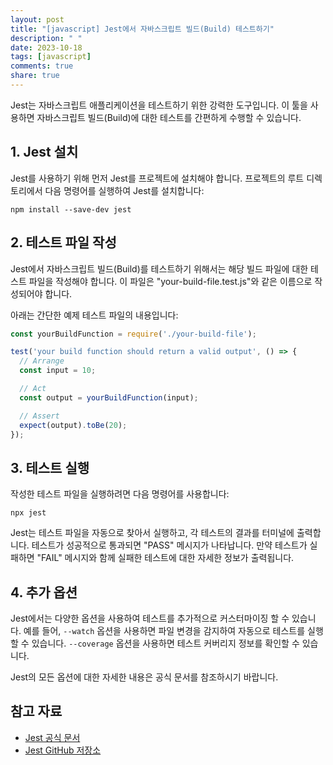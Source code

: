 ```yaml
---
layout: post
title: "[javascript] Jest에서 자바스크립트 빌드(Build) 테스트하기"
description: " "
date: 2023-10-18
tags: [javascript]
comments: true
share: true
---
```


Jest는 자바스크립트 애플리케이션을 테스트하기 위한 강력한 도구입니다. 이 툴을 사용하면 자바스크립트 빌드(Build)에 대한 테스트를 간편하게 수행할 수 있습니다.

## 1. Jest 설치

Jest를 사용하기 위해 먼저 Jest를 프로젝트에 설치해야 합니다. 프로젝트의 루트 디렉토리에서 다음 명령어를 실행하여 Jest를 설치합니다:

```shell
npm install --save-dev jest
```

## 2. 테스트 파일 작성

Jest에서 자바스크립트 빌드(Build)를 테스트하기 위해서는 해당 빌드 파일에 대한 테스트 파일을 작성해야 합니다. 이 파일은 "your-build-file.test.js"와 같은 이름으로 작성되어야 합니다.

아래는 간단한 예제 테스트 파일의 내용입니다:

```javascript
const yourBuildFunction = require('./your-build-file');

test('your build function should return a valid output', () => {
  // Arrange
  const input = 10;

  // Act
  const output = yourBuildFunction(input);

  // Assert
  expect(output).toBe(20);
});
```

## 3. 테스트 실행

작성한 테스트 파일을 실행하려면 다음 명령어를 사용합니다:

```shell
npx jest
```

Jest는 테스트 파일을 자동으로 찾아서 실행하고, 각 테스트의 결과를 터미널에 출력합니다. 테스트가 성공적으로 통과되면 "PASS" 메시지가 나타납니다. 만약 테스트가 실패하면 "FAIL" 메시지와 함께 실패한 테스트에 대한 자세한 정보가 출력됩니다.

## 4. 추가 옵션

Jest에서는 다양한 옵션을 사용하여 테스트를 추가적으로 커스터마이징 할 수 있습니다. 예를 들어, `--watch` 옵션을 사용하면 파일 변경을 감지하여 자동으로 테스트를 실행할 수 있습니다. `--coverage` 옵션을 사용하면 테스트 커버리지 정보를 확인할 수 있습니다.

Jest의 모든 옵션에 대한 자세한 내용은 공식 문서를 참조하시기 바랍니다.

## 참고 자료

- [Jest 공식 문서](https://jestjs.io/)
- [Jest GitHub 저장소](https://github.com/facebook/jest)